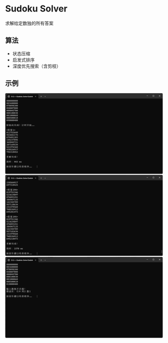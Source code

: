 # Sudoku Solver
 求解给定数独的所有答案

## 算法
- 状态压缩
- 启发式排序
- 深度优先搜索（含剪枝）

## 示例
![世界上最难的数独](./assets/sample1.png)
![多解数独](./assets/sample2.png)
![无解数独](./assets/sample3.png)

